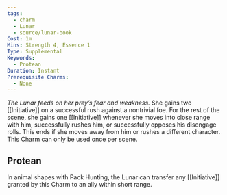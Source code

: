 ```yaml
---
tags:
  - charm
  - Lunar
  - source/lunar-book
Cost: 1m
Mins: Strength 4, Essence 1
Type: Supplemental
Keywords:
  - Protean
Duration: Instant
Prerequisite Charms:
  - None
---
```

*The Lunar feeds on her prey’s fear and weakness.*
She gains two [[Initiative]] on a successful rush against a nontrivial foe. For the rest of the scene, she gains one [[Initiative]] whenever she moves into close range with him, successfully rushes him, or successfully opposes his disengage rolls. This ends if she moves away from him or rushes a different character. This Charm can only be used once per scene. 
## Protean 

In animal shapes with Pack Hunting, the Lunar can transfer any [[Initiative]] granted by this Charm to an ally within short range.